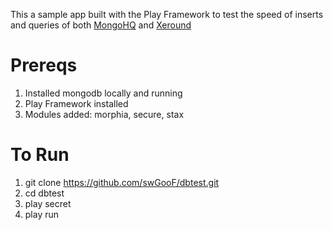 This a sample app built with the Play Framework to test the speed of inserts and queries of both [MongoHQ](http://mongohq.com) and [Xeround](http://xeround.com)

Prereqs
=======

1. Installed mongodb locally and running
1. Play Framework installed
1. Modules added: morphia, secure, stax

To Run
=====

1. git clone https://github.com/swGooF/dbtest.git
1. cd dbtest
1. play secret
1. play run
